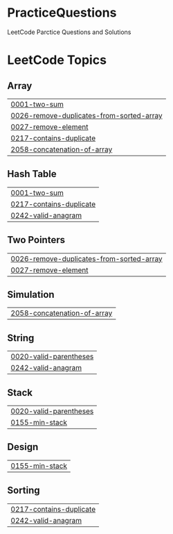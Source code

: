 # PracticeQuestions
LeetCode Parctice Questions and Solutions

<!---LeetCode Topics Start-->
# LeetCode Topics
## Array
|  |
| ------- |
| [0001-two-sum](https://github.com/Sid-k-jaiswal/PracticeQuestions-DSA/tree/master/0001-two-sum) |
| [0026-remove-duplicates-from-sorted-array](https://github.com/Sid-k-jaiswal/PracticeQuestions-DSA/tree/master/0026-remove-duplicates-from-sorted-array) |
| [0027-remove-element](https://github.com/Sid-k-jaiswal/PracticeQuestions-DSA/tree/master/0027-remove-element) |
| [0217-contains-duplicate](https://github.com/Sid-k-jaiswal/PracticeQuestions-DSA/tree/master/0217-contains-duplicate) |
| [2058-concatenation-of-array](https://github.com/Sid-k-jaiswal/PracticeQuestions-DSA/tree/master/2058-concatenation-of-array) |
## Hash Table
|  |
| ------- |
| [0001-two-sum](https://github.com/Sid-k-jaiswal/PracticeQuestions-DSA/tree/master/0001-two-sum) |
| [0217-contains-duplicate](https://github.com/Sid-k-jaiswal/PracticeQuestions-DSA/tree/master/0217-contains-duplicate) |
| [0242-valid-anagram](https://github.com/Sid-k-jaiswal/PracticeQuestions-DSA/tree/master/0242-valid-anagram) |
## Two Pointers
|  |
| ------- |
| [0026-remove-duplicates-from-sorted-array](https://github.com/Sid-k-jaiswal/PracticeQuestions-DSA/tree/master/0026-remove-duplicates-from-sorted-array) |
| [0027-remove-element](https://github.com/Sid-k-jaiswal/PracticeQuestions-DSA/tree/master/0027-remove-element) |
## Simulation
|  |
| ------- |
| [2058-concatenation-of-array](https://github.com/Sid-k-jaiswal/PracticeQuestions-DSA/tree/master/2058-concatenation-of-array) |
## String
|  |
| ------- |
| [0020-valid-parentheses](https://github.com/Sid-k-jaiswal/PracticeQuestions-DSA/tree/master/0020-valid-parentheses) |
| [0242-valid-anagram](https://github.com/Sid-k-jaiswal/PracticeQuestions-DSA/tree/master/0242-valid-anagram) |
## Stack
|  |
| ------- |
| [0020-valid-parentheses](https://github.com/Sid-k-jaiswal/PracticeQuestions-DSA/tree/master/0020-valid-parentheses) |
| [0155-min-stack](https://github.com/Sid-k-jaiswal/PracticeQuestions-DSA/tree/master/0155-min-stack) |
## Design
|  |
| ------- |
| [0155-min-stack](https://github.com/Sid-k-jaiswal/PracticeQuestions-DSA/tree/master/0155-min-stack) |
## Sorting
|  |
| ------- |
| [0217-contains-duplicate](https://github.com/Sid-k-jaiswal/PracticeQuestions-DSA/tree/master/0217-contains-duplicate) |
| [0242-valid-anagram](https://github.com/Sid-k-jaiswal/PracticeQuestions-DSA/tree/master/0242-valid-anagram) |
<!---LeetCode Topics End-->